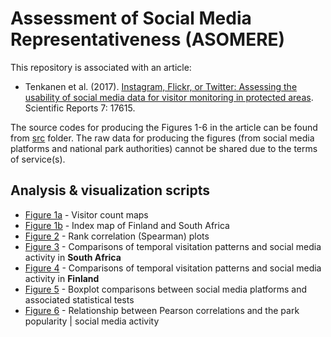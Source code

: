 # Assessment of Social Media Representativeness (ASOMERE)

This repository is associated with an article:

 - Tenkanen et al. (2017). [Instagram, Flickr, or Twitter: Assessing the usability of social media data for visitor monitoring in protected areas](https://www.nature.com/articles/s41598-017-18007-4). Scientific Reports 7: 17615.

The source codes for producing the Figures 1-6 in the article can be found from [src](src) folder.
The raw data for producing the figures (from social media platforms and national park authorities)
cannot be shared due to the terms of service(s).

## Analysis & visualization scripts

 - [Figure 1a](src/Figure1_park_sizes.py) - Visitor count maps
 - [Figure 1b](src/Figure1_index_map.py) - Index map of Finland and South Africa
 - [Figure 2](src/Figure2_rank_correlations.py) - Rank correlation (Spearman) plots
 - [Figure 3](src/Figure3_Temporal_patterns_South_Africa.py) - Comparisons of temporal visitation patterns and social media activity in **South Africa**
 - [Figure 4](src/Figure4_Temporal_patterns_South_Finland.py) - Comparisons of temporal visitation patterns and social media activity in **Finland**
 - [Figure 5](src/Figure5_platform_comparisons.py) - Boxplot comparisons between social media platforms and associated statistical tests
 - [Figure 6](src/Figure6_stats_vs_park_popularity.py) - Relationship between Pearson correlations and the park popularity | social media activity

